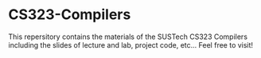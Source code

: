 # CS323-Compilers
This repersitory contains the materials of the SUSTech CS323 Compilers including the slides of lecture and lab, project code, etc... Feel free to visit!
